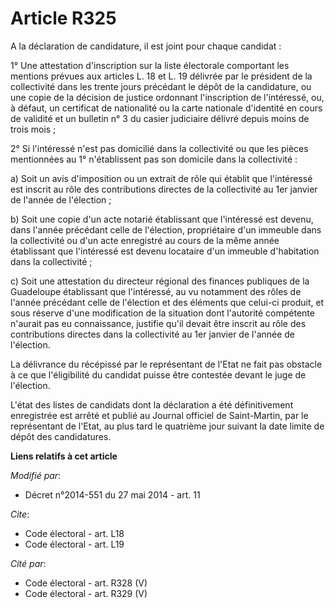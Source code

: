 # Article R325

A la déclaration de candidature, il est joint pour chaque candidat : 

1° Une attestation d'inscription sur la liste électorale comportant les mentions prévues aux articles L. 18 et L. 19 délivrée
par le président de la collectivité dans les trente jours précédant le dépôt de la candidature, ou une copie de la décision
de justice ordonnant l'inscription de l'intéressé, ou, à défaut, un certificat de nationalité ou la carte nationale
d'identité en cours de validité et un bulletin n° 3 du casier judiciaire délivré depuis moins de trois mois ; 

2° Si l'intéressé n'est pas domicilié dans la collectivité ou que les pièces mentionnées au 1° n'établissent pas son domicile
dans la collectivité : 

a) Soit un avis d'imposition ou un extrait de rôle qui établit que l'intéressé est inscrit au rôle des contributions directes
de la collectivité au 1er janvier de l'année de l'élection ; 

b) Soit une copie d'un acte notarié établissant que l'intéressé est devenu, dans l'année précédant celle de l'élection,
propriétaire d'un immeuble dans la collectivité ou d'un acte enregistré au cours de la même année établissant que l'intéressé
est devenu locataire d'un immeuble d'habitation dans la collectivité ; 

c) Soit une attestation du directeur régional des finances publiques de la Guadeloupe établissant que l'intéressé, au vu
notamment des rôles de l'année précédant celle de l'élection et des éléments que celui-ci produit, et sous réserve d'une
modification de la situation dont l'autorité compétente n'aurait pas eu connaissance, justifie qu'il devait être inscrit au
rôle des contributions directes dans la collectivité au 1er janvier de l'année de l'élection. 

La délivrance du récépissé par le représentant de l'Etat ne fait pas obstacle à ce que l'éligibilité du candidat puisse être
contestée devant le juge de l'élection. 

L'état des listes de candidats dont la déclaration a été définitivement enregistrée est arrêté et publié au Journal officiel
de Saint-Martin, par le représentant de l'Etat, au plus tard le quatrième jour suivant la date limite de dépôt des
candidatures.

**Liens relatifs à cet article**

_Modifié par_:

  - Décret n°2014-551 du 27 mai 2014 - art. 11

_Cite_:

  - Code électoral - art. L18
  - Code électoral - art. L19

_Cité par_:

  - Code électoral - art. R328 (V)
  - Code électoral - art. R329 (V)
